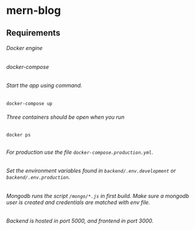 # mern-blog

## Requirements
###### Docker engine
###### docker-compose
##
###### Start the app using command.
`docker-compose up`

###### Three containers should be open when you run
`docker ps`
##
###### For production use the file `docker-compose.production.yml`.

###### Set the environment variables found in `backend/.env.development` or `backend/.env.production`.

###### Mongodb runs the script `/mongo/*.js` in first build. Make sure a mongodb user is created and credentials are matched with env file.

###### Backend is hosted in port 5000, and frontend in port 3000.


